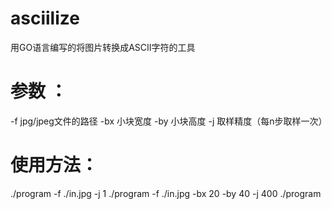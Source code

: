# asciilize
用GO语言编写的将图片转换成ASCII字符的工具
 
# 参数 ：
-f jpg/jpeg文件的路径
-bx 小块宽度
-by 小块高度
-j 取样精度（每n步取样一次）
  
# 使用方法：
./program -f ./in.jpg -j 1
./program -f ./in.jpg -bx 20 -by 40 -j 400
./program
 
